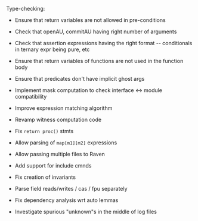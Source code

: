 Type-checking:
  - Ensure that return variables are not allowed in pre-conditions
  - Check that openAU, commitAU having right number of arguments
  - Check that assertion expressions having the right format -- conditionals in ternary expr being pure, etc
  - Ensure that return variables of functions are not used in the function body
  - Ensure that predicates don't have implicit ghost args

- Implement mask computation to check interface <-> module compatibility
- Improve expression matching algorithm
- Revamp witness computation code

- Fix `return proc()` stmts
- Allow parsing of `map[m1][m2]` expressions
- Allow passing multiple files to Raven

- Add support for include cmnds
- Fix creation of invariants
- Parse field reads/writes / cas / fpu separately
- Fix dependency analysis wrt auto lemmas
- Investigate spurious "unknown"s in the middle of log files